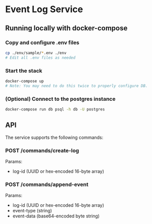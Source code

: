 # Event Log Service

## Running locally with docker-compose

### Copy and configure .env files

```sh
cp ./env/sample/*.env ./env 
# Edit all .env files as needed
```

### Start the stack

```sh
docker-compose up
# Note: You may need to do this twice to properly configure DB.
```

### (Optional) Connect to the postgres instance

```sh
docker-compose run db psql -h db -U postgres
```

## API

The service supports the following commands:

### POST /commands/create-log

Params:
- log-id (UUID or hex-encoded 16-byte array)

### POST /commands/append-event

Params:
- log-id (UUID or hex-encoded 16-byte array)
- event-type (string)
- event-data (base64-encoded byte string)
